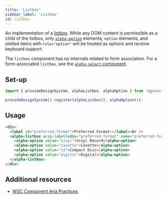 ```yaml
---
title: 'Listbox'
sidebar_label: 'Listbox'
id: listbox
---
```


An implementation of a [listbox](https://w3c.github.io/aria-practices/#Listbox). While any DOM content is permissible as a child of the listbox, only [`alpha-option`](/web/web-components/form/option/) elements, `option` elements, and slotted items with `role="option"` will be treated as options and receive keyboard support.

The `listbox` component has no internals related to form association. For a form-associated `listbox`, see the [`alpha-select` component](/web/web-components/form/select/).

## Set-up

```ts
import { provideDesignSystem, alphaListbox, alphaOption } from '@genesislcap/alpha-design-system';

provideDesignSystem().register(alphaListbox(), alphaOption());
```

## Usage

```html live
<div>
  <label id="preferred-format">Preferred Format:</label><br />
  <alpha-listbox aria-labelledby="preferred-format" name="preferred-format">
    <alpha-option value="vinyl">Vinyl Record</alpha-option>
    <alpha-option value="casette">Casette</alpha-option>
    <alpha-option value="cd">Compact Disc</alpha-option>
    <alpha-option value="digital">Digital</alpha-option>
  </alpha-listbox>
</div>
```

## Additional resources

- [W3C Component Aria Practices](https://w3c.github.io/aria-practices/#Listbox)